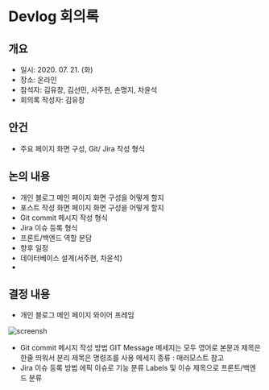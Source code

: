 # Devlog 회의록

## 개요
- 일시: 2020. 07. 21. (화)
- 장소: 온라인
- 참석자: 김유창, 김선민, 서주현, 손명지, 차윤석
- 회의록 작성자: 김유창

## 안건
- 주요 페이지 화면 구성, Git/ Jira 작성 형식

## 논의 내용
- 개인 블로그 메인 페이지 화면 구성을 어떻게 할지
- 포스트 작성 화면 페이지 화면 구성을 어떻게 할지
- Git commit 메시지 작성 형식
- Jira 이슈 등록 형식
- 프론트/백엔드 역할 분담
- 향후 일정
- 데이터베이스 설계(서주현, 차윤석)
- 
## 결정 내용
- 개인 블로그 메인 페이지 와이어 프레임

![screensh](./Wireframe/-main.png)
- Git commit 메시지 작성 방법
    GIT Message
    메세지는 모두 영어로
    본문과 제목은 한줄 띄워서 분리 
    제목은 명령조를 사용
    메세지 종류 : 매러모스트 참고
- Jira 이슈 등록 방법
    에픽 이슈로 기능 분류
    Labels 및 이슈 제목으로 프론트/백엔드 분류
